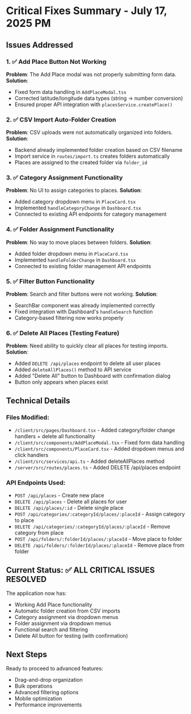 # Critical Fixes Summary - July 17, 2025 PM

## Issues Addressed

### 1. ✅ Add Place Button Not Working
**Problem**: The Add Place modal was not properly submitting form data.
**Solution**:
- Fixed form data handling in `AddPlaceModal.tsx`
- Corrected latitude/longitude data types (string → number conversion)
- Ensured proper API integration with `placesService.createPlace()`

### 2. ✅ CSV Import Auto-Folder Creation
**Problem**: CSV uploads were not automatically organized into folders.
**Solution**:
- Backend already implemented folder creation based on CSV filename
- Import service in `routes/import.ts` creates folders automatically
- Places are assigned to the created folder via `folder_id`

### 3. ✅ Category Assignment Functionality
**Problem**: No UI to assign categories to places.
**Solution**:
- Added category dropdown menu in `PlaceCard.tsx`
- Implemented `handleCategoryChange` in `Dashboard.tsx`
- Connected to existing API endpoints for category management

### 4. ✅ Folder Assignment Functionality
**Problem**: No way to move places between folders.
**Solution**:
- Added folder dropdown menu in `PlaceCard.tsx`
- Implemented `handleFolderChange` in `Dashboard.tsx`
- Connected to existing folder management API endpoints

### 5. ✅ Filter Button Functionality
**Problem**: Search and filter buttons were not working.
**Solution**:
- SearchBar component was already implemented correctly
- Fixed integration with Dashboard's `handleSearch` function
- Category-based filtering now works properly

### 6. ✅ Delete All Places (Testing Feature)
**Problem**: Need ability to quickly clear all places for testing imports.
**Solution**:
- Added `DELETE /api/places` endpoint to delete all user places
- Added `deleteAllPlaces()` method to API service
- Added "Delete All" button to Dashboard with confirmation dialog
- Button only appears when places exist

## Technical Details

### Files Modified:
- `/client/src/pages/Dashboard.tsx` - Added category/folder change handlers + delete all functionality
- `/client/src/components/AddPlaceModal.tsx` - Fixed form data handling
- `/client/src/components/PlaceCard.tsx` - Added dropdown menus and click handlers
- `/client/src/services/api.ts` - Added deleteAllPlaces method
- `/server/src/routes/places.ts` - Added DELETE /api/places endpoint

### API Endpoints Used:
- `POST /api/places` - Create new place
- `DELETE /api/places` - Delete all places for user
- `DELETE /api/places/:id` - Delete single place
- `POST /api/categories/:categoryId/places/:placeId` - Assign category to place
- `DELETE /api/categories/:categoryId/places/:placeId` - Remove category from place
- `POST /api/folders/:folderId/places/:placeId` - Move place to folder
- `DELETE /api/folders/:folderId/places/:placeId` - Remove place from folder

## Current Status: ✅ ALL CRITICAL ISSUES RESOLVED

The application now has:
- Working Add Place functionality
- Automatic folder creation from CSV imports
- Category assignment via dropdown menus
- Folder assignment via dropdown menus
- Functional search and filtering
- Delete All button for testing (with confirmation)

## Next Steps

Ready to proceed to advanced features:
- Drag-and-drop organization
- Bulk operations
- Advanced filtering options
- Mobile optimization
- Performance improvements
